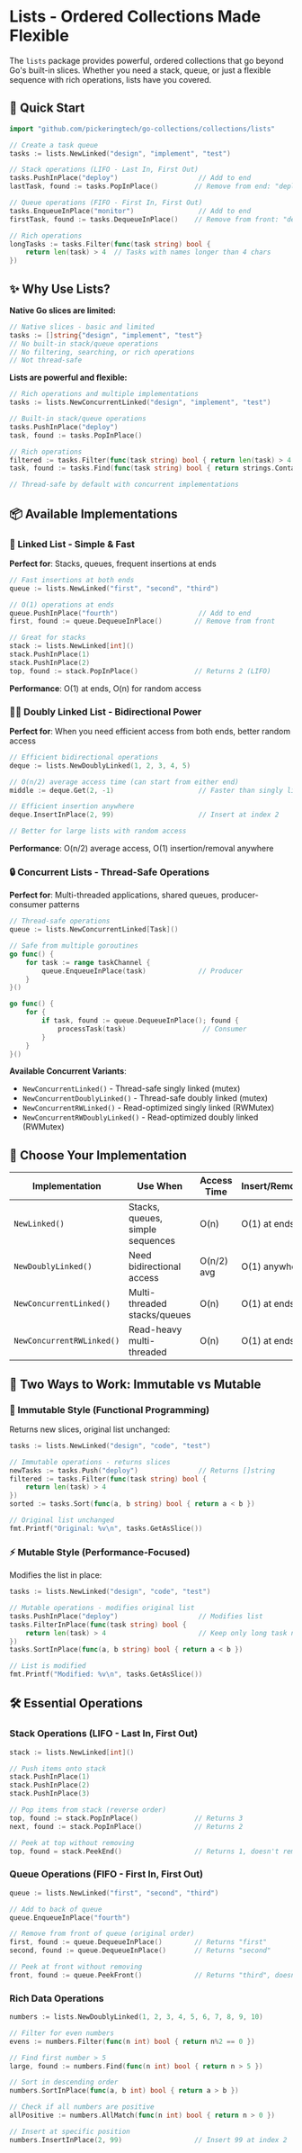 # Lists - Ordered Collections Made Flexible

The `lists` package provides powerful, ordered collections that go beyond Go's built-in slices. Whether you need a stack, queue, or just a flexible sequence with rich operations, lists have you covered.

## 🚀 Quick Start

```go
import "github.com/pickeringtech/go-collections/collections/lists"

// Create a task queue
tasks := lists.NewLinked("design", "implement", "test")

// Stack operations (LIFO - Last In, First Out)
tasks.PushInPlace("deploy")                    // Add to end
lastTask, found := tasks.PopInPlace()         // Remove from end: "deploy"

// Queue operations (FIFO - First In, First Out)
tasks.EnqueueInPlace("monitor")                // Add to end
firstTask, found := tasks.DequeueInPlace()    // Remove from front: "design"

// Rich operations
longTasks := tasks.Filter(func(task string) bool {
    return len(task) > 4  // Tasks with names longer than 4 chars
})
```

## ✨ Why Use Lists?

**Native Go slices are limited:**
```go
// Native slices - basic and limited
tasks := []string{"design", "implement", "test"}
// No built-in stack/queue operations
// No filtering, searching, or rich operations
// Not thread-safe
```

**Lists are powerful and flexible:**
```go
// Rich operations and multiple implementations
tasks := lists.NewConcurrentLinked("design", "implement", "test")

// Built-in stack/queue operations
tasks.PushInPlace("deploy")
task, found := tasks.PopInPlace()

// Rich operations
filtered := tasks.Filter(func(task string) bool { return len(task) > 4 })
task, found := tasks.Find(func(task string) bool { return strings.Contains(task, "test") })

// Thread-safe by default with concurrent implementations
```

## 📦 Available Implementations

### 🔗 Linked List - Simple & Fast
**Perfect for**: Stacks, queues, frequent insertions at ends

```go
// Fast insertions at both ends
queue := lists.NewLinked("first", "second", "third")

// O(1) operations at ends
queue.PushInPlace("fourth")                    // Add to end
first, found := queue.DequeueInPlace()        // Remove from front

// Great for stacks
stack := lists.NewLinked[int]()
stack.PushInPlace(1)
stack.PushInPlace(2)
top, found := stack.PopInPlace()              // Returns 2 (LIFO)
```

**Performance**: O(1) at ends, O(n) for random access

### 🔗🔗 Doubly Linked List - Bidirectional Power
**Perfect for**: When you need efficient access from both ends, better random access

```go
// Efficient bidirectional operations
deque := lists.NewDoublyLinked(1, 2, 3, 4, 5)

// O(n/2) average access time (can start from either end)
middle := deque.Get(2, -1)                     // Faster than singly linked

// Efficient insertion anywhere
deque.InsertInPlace(2, 99)                     // Insert at index 2

// Better for large lists with random access
```

**Performance**: O(n/2) average access, O(1) insertion/removal anywhere

### 🔒 Concurrent Lists - Thread-Safe Operations
**Perfect for**: Multi-threaded applications, shared queues, producer-consumer patterns

```go
// Thread-safe operations
queue := lists.NewConcurrentLinked[Task]()

// Safe from multiple goroutines
go func() {
    for task := range taskChannel {
        queue.EnqueueInPlace(task)             // Producer
    }
}()

go func() {
    for {
        if task, found := queue.DequeueInPlace(); found {
            processTask(task)                   // Consumer
        }
    }
}()
```

**Available Concurrent Variants**:
- `NewConcurrentLinked()` - Thread-safe singly linked (mutex)
- `NewConcurrentDoublyLinked()` - Thread-safe doubly linked (mutex)
- `NewConcurrentRWLinked()` - Read-optimized singly linked (RWMutex)
- `NewConcurrentRWDoublyLinked()` - Read-optimized doubly linked (RWMutex)

## 🎯 Choose Your Implementation

| Implementation | Use When | Access Time | Insert/Remove | Thread-Safe |
|---------------|----------|-------------|---------------|-------------|
| `NewLinked()` | Stacks, queues, simple sequences | O(n) | O(1) at ends | ❌ |
| `NewDoublyLinked()` | Need bidirectional access | O(n/2) avg | O(1) anywhere | ❌ |
| `NewConcurrentLinked()` | Multi-threaded stacks/queues | O(n) | O(1) at ends | ✅ |
| `NewConcurrentRWLinked()` | Read-heavy multi-threaded | O(n) | O(1) at ends | ✅ |

## 🔄 Two Ways to Work: Immutable vs Mutable

### 🧊 Immutable Style (Functional Programming)
Returns new slices, original list unchanged:

```go
tasks := lists.NewLinked("design", "code", "test")

// Immutable operations - returns slices
newTasks := tasks.Push("deploy")               // Returns []string
filtered := tasks.Filter(func(task string) bool {
    return len(task) > 4
})
sorted := tasks.Sort(func(a, b string) bool { return a < b })

// Original list unchanged
fmt.Printf("Original: %v\n", tasks.GetAsSlice())
```

### ⚡ Mutable Style (Performance-Focused)
Modifies the list in place:

```go
tasks := lists.NewLinked("design", "code", "test")

// Mutable operations - modifies original list
tasks.PushInPlace("deploy")                    // Modifies list
tasks.FilterInPlace(func(task string) bool {
    return len(task) > 4                       // Keep only long task names
})
tasks.SortInPlace(func(a, b string) bool { return a < b })

// List is modified
fmt.Printf("Modified: %v\n", tasks.GetAsSlice())
```

## 🛠️ Essential Operations

### Stack Operations (LIFO - Last In, First Out)
```go
stack := lists.NewLinked[int]()

// Push items onto stack
stack.PushInPlace(1)
stack.PushInPlace(2)
stack.PushInPlace(3)

// Pop items from stack (reverse order)
top, found := stack.PopInPlace()              // Returns 3
next, found := stack.PopInPlace()             // Returns 2

// Peek at top without removing
top, found = stack.PeekEnd()                  // Returns 1, doesn't remove
```

### Queue Operations (FIFO - First In, First Out)
```go
queue := lists.NewLinked("first", "second", "third")

// Add to back of queue
queue.EnqueueInPlace("fourth")

// Remove from front of queue (original order)
first, found := queue.DequeueInPlace()        // Returns "first"
second, found := queue.DequeueInPlace()       // Returns "second"

// Peek at front without removing
front, found := queue.PeekFront()             // Returns "third", doesn't remove
```

### Rich Data Operations
```go
numbers := lists.NewDoublyLinked(1, 2, 3, 4, 5, 6, 7, 8, 9, 10)

// Filter for even numbers
evens := numbers.Filter(func(n int) bool { return n%2 == 0 })

// Find first number > 5
large, found := numbers.Find(func(n int) bool { return n > 5 })

// Sort in descending order
numbers.SortInPlace(func(a, b int) bool { return a > b })

// Check if all numbers are positive
allPositive := numbers.AllMatch(func(n int) bool { return n > 0 })

// Insert at specific position
numbers.InsertInPlace(2, 99)                  // Insert 99 at index 2
```



